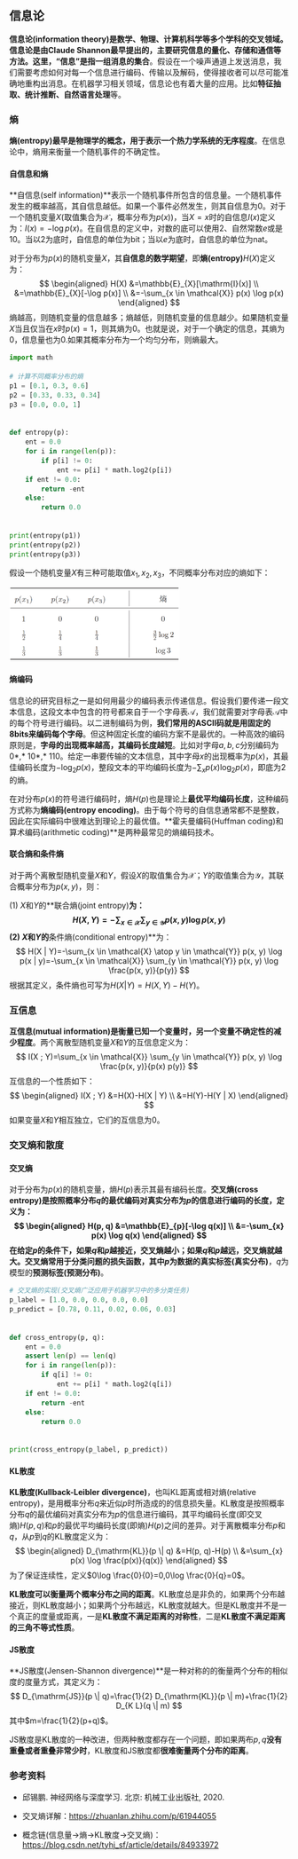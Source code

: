 ## 信息论

**信息论(information theory)**是数学、物理、计算机科学等多个学科的交叉领域。信息论是由Claude Shannon最早提出的，主要研究信息的量化、存储和通信等方法。这里，**“信息”是指一组消息的集合**。假设在一个噪声通道上发送消息，我们需要考虑如何对每一个信息进行编码、传输以及解码，使得接收者可以尽可能准确地重构出消息。在机器学习相关领域，信息论也有着大量的应用。比如**特征抽取、统计推断、自然语言处理**等。

### 熵

**熵(entropy)**最早是物理学的概念，用于表示一个**热力学系统的无序程度**。在信息论中，熵用来衡量一个随机事件的不确定性。

#### 自信息和熵

**自信息(self information)**表示一个随机事件所包含的信息量。一个随机事件发生的概率越高，其自信息越低。如果一个事件必然发生，则其自信息为0。对于一个随机变量$X$(取值集合为$\mathcal X$，概率分布为$p(x)$)，当$X=x$时的自信息$I(x)$定义为：$I(x)=-\log p(x)$。在自信息的定义中，对数的底可以使用2、自然常数$e$或是10。当以2为底时，自信息的单位为bit；当以$e$为底时，自信息的单位为nat。

对于分布为$p(x)$的随机变量$X$，其**自信息的数学期望**，即**熵(entropy)**$H(X)$定义为：
$$
\begin{aligned}
H(X) &=\mathbb{E}_{X}[\mathrm{I}(x)] \\
&=\mathbb{E}_{X}[-\log p(x)] \\
&=-\sum_{x \in \mathcal{X}} p(x) \log p(x)
\end{aligned}
$$
熵越高，则随机变量的信息越多；熵越低，则随机变量的信息越少。如果随机变量$X$当且仅当在$x$时$p(x)=1$，则其熵为0。也就是说，对于一个确定的信息，其熵为0，信息量也为0.如果其概率分布为一个均匀分布，则熵最大。

```python
import math

# 计算不同概率分布的熵
p1 = [0.1, 0.3, 0.6]
p2 = [0.33, 0.33, 0.34]
p3 = [0.0, 0.0, 1]


def entropy(p):
    ent = 0.0
    for i in range(len(p)):
        if p[i] != 0:
            ent += p[i] * math.log2(p[i])
    if ent != 0.0:
        return -ent
    else:
        return 0.0


print(entropy(p1))
print(entropy(p2))
print(entropy(p3))
```

假设一个随机变量$X$有三种可能取值$x_1,x_2,x_3$，不同概率分布对应的熵如下：

<img src="images/image-20200526195633003.png" style="zoom:30%;" />

#### 熵编码

信息论的研究目标之一是如何用最少的编码表示传递信息。假设我们要传递一段文本信息，这段文本中包含的符号都来自于一个字母表$\mathcal A$，我们就需要对字母表$\mathcal A$中的每个符号进行编码。以二进制编码为例，**我们常用的ASCII码就是用固定的8bits来编码每个字母**。但这种固定长度的编码方案不是最优的。一种高效的编码原则是，**字母的出现概率越高，其编码长度越短**。比如对字母$a, b, c$分别编码为0*,* 10*,* 110。给定一串要传输的文本信息，其中字母$x$的出现概率为$p(x)$，其最佳编码长度为$-\log_2p(x)$，整段文本的平均编码长度为$-\sum_{x} p(x) \log _{2} p(x)$，即底为2的熵。

在对分布$p(x)$的符号进行编码时，熵$H(p)$也是理论上**最优平均编码长度**，这种编码方式称为**熵编码(entropy encoding)**。由于每个符号的自信息通常都不是整数，因此在实际编码中很难达到理论上的最优值。**霍夫曼编码(Huffman coding)和算术编码(arithmetic coding)**是两种最常见的熵编码技术。

#### 联合熵和条件熵

对于两个离散型随机变量$X$和$Y$，假设$X$的取值集合为$\mathcal X$；$Y$的取值集合为$\mathcal Y$，其联合概率分布为$p(x,y)$，则：

(1) $X$和$Y$的**联合熵(joint entropy)**为：
$$
H(X, Y)=-\sum_{x \in \mathcal{X}} \sum_{y \in \mathcal{Y}} p(x, y) \log p(x, y)
$$
(2) $X$和$Y$的**条件熵(conditional entropy)**为：
$$
H(X | Y)=-\sum_{x \in \mathcal{X} \atop y \in \mathcal{Y}} p(x, y) \log p(x | y)=-\sum_{x \in \mathcal{X}} \sum_{y \in \mathcal{Y}} p(x, y) \log \frac{p(x, y)}{p(y)}
$$
根据其定义，条件熵也可写为$H(X|Y)=H(X,Y)-H(Y)$。

### 互信息

**互信息(mutual information)**是衡量已知一个变量时，另一个变量**不确定性的减少程度**。两个离散型随机变量$X$和$Y$的互信息定义为：
$$
I(X ; Y)=\sum_{x \in \mathcal{X}} \sum_{y \in \mathcal{Y}} p(x, y) \log \frac{p(x, y)}{p(x) p(y)}
$$
互信息的一个性质如下：
$$
\begin{aligned}
I(X ; Y) &=H(X)-H(X | Y) \\
&=H(Y)-H(Y | X)
\end{aligned}
$$
如果变量$X$和$Y$相互独立，它们的互信息为0。

### 交叉熵和散度

#### 交叉熵

对于分布为$p(x)$的随机变量，熵$H(p)$表示其最有编码长度。**交叉熵(cross entropy)**是按照概率分布$q$的最优编码对真实分布为$p$的信息进行编码的长度，定义为：
$$
\begin{aligned}
H(p, q) &=\mathbb{E}_{p}[-\log q(x)] \\
&=-\sum_{x} p(x) \log q(x)
\end{aligned}
$$
在给定$p$的条件下，如果$q$和$p$越接近，交叉熵越小；如果$q$和$p$越远，交叉熵就越大。交叉熵常用于分类问题的损失函数，其中$p$为数据的**真实标签(真实分布)**，$q$为模型的**预测标签(预测分布)**。

```python
# 交叉熵的实现(交叉熵广泛应用于机器学习中的多分类任务)
p_label = [1.0, 0.0, 0.0, 0.0, 0.0]
p_predict = [0.78, 0.11, 0.02, 0.06, 0.03]


def cross_entropy(p, q):
    ent = 0.0
    assert len(p) == len(q)
    for i in range(len(p)):
        if q[i] != 0:
            ent += p[i] * math.log2(q[i])
    if ent != 0.0:
        return -ent
    else:
        return 0.0


print(cross_entropy(p_label, p_predict))
```

#### KL散度

**KL散度(Kullback-Leibler divergence)**，也叫KL距离或相对熵(relative entropy)，是用概率分布$q$来近似$p$时所造成的的信息损失量。KL散度是按照概率分布$q$的最优编码对真实分布为$p$的信息进行编码，其平均编码长度(即交叉熵)$H(p,q)$和$p$的最优平均编码长度(即熵)$H(p)$之间的差异。对于离散概率分布$p$和$q$，从$p$到$q$的KL散度定义为：
$$
\begin{aligned}
D_{\mathrm{KL}}(p \| q) &=H(p, q)-H(p) \\
&=\sum_{x} p(x) \log \frac{p(x)}{q(x)}
\end{aligned}
$$
为了保证连续性，定义$0\log \frac{0}{0}=0,0\log \frac{0}{q}=0$。

**KL散度可以衡量两个概率分布之间的距离**。KL散度总是非负的，如果两个分布越接近，则KL散度越小；如果两个分布越远，KL散度就越大。但是KL散度并不是一个真正的度量或距离，一是**KL散度不满足距离的对称性**，二是**KL散度不满足距离的三角不等式性质**。

#### JS散度

**JS散度(Jensen-Shannon divergence)**是一种对称的的衡量两个分布的相似度的度量方式，其定义为：
$$
D_{\mathrm{JS}}(p \| q)=\frac{1}{2} D_{\mathrm{KL}}(p \| m)+\frac{1}{2} D_{K L}(q \| m)
$$
其中$m=\frac{1}{2}(p+q)$。

JS散度是KL散度的一种改进，但两种散度都存在一个问题，即如果两布$p,q$**没有重叠或者重叠非常少时**，KL散度和JS散度都**很难衡量两个分布的距离**。

### 参考资料

- 邱锡鹏. 神经网络与深度学习. 北京: 机械工业出版社, 2020.

- 交叉熵详解：https://zhuanlan.zhihu.com/p/61944055

- 概念链(信息量→熵→KL散度→交叉熵)：https://blog.csdn.net/tyhj_sf/article/details/84933972

